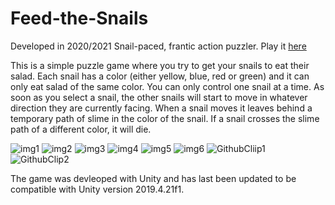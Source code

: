 # Feed-the-Snails
Developed in 2020/2021
Snail-paced, frantic action puzzler. Play it [here](https://cbraunsch-dev.itch.io/feed-the-snails)

This is a simple puzzle game where you try to get your snails to eat their salad. Each snail has a color (either yellow, blue, red or green) and it can only eat salad of the same color. You can only control one snail at a time. As soon as you select a snail, the other snails will start to move in whatever direction they are currently facing. When a snail moves it leaves behind a temporary path of slime in the color of the snail. If a snail crosses the slime path of a different color, it will die.

![img1](https://user-images.githubusercontent.com/41971262/110208116-92973580-7e87-11eb-9c85-4f22d02e0067.png)
![img2](https://user-images.githubusercontent.com/41971262/110208117-932fcc00-7e87-11eb-8119-28268b8d0476.png)
![img3](https://user-images.githubusercontent.com/41971262/110208118-9460f900-7e87-11eb-8c5e-877fc587840c.png)
![img4](https://user-images.githubusercontent.com/41971262/110208120-95922600-7e87-11eb-83f7-1fb29ef3ff41.png)
![img5](https://user-images.githubusercontent.com/41971262/110208121-96c35300-7e87-11eb-8d3d-17a41bff91e6.png)
![img6](https://user-images.githubusercontent.com/41971262/110208123-97f48000-7e87-11eb-9894-16a04f8187e2.png)
![GithubCliip1](https://user-images.githubusercontent.com/41971262/110208681-ea826c00-7e88-11eb-9545-771916b82d18.gif)
![GithubClip2](https://user-images.githubusercontent.com/41971262/110208687-f1a97a00-7e88-11eb-8f64-8f762259fa6f.gif)


The game was devleoped with Unity and has last been updated to be compatible with Unity version 2019.4.21f1.
